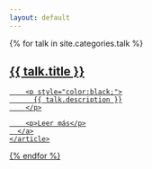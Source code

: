 ```yaml
---
layout: default
---
```


<div class="posts">
  {% for talk in site.categories.talk %}
    <article class="post">
      <a href="{{ site.baseurl }}{{ talk.url }}">
        <h1>{{ talk.title }}</h1>

        <p style="color:black;">
          {{ talk.description }}
        </p>

        <p>Leer más</p>
      </a>
    </article>
  {% endfor %}
</div>